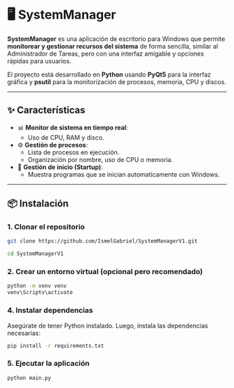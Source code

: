 # 🖥️ SystemManager

**SystemManager** es una aplicación de escritorio para Windows que permite **monitorear y gestionar recursos del sistema** de forma sencilla, similar al Administrador de Tareas, pero con una interfaz amigable y opciones rápidas para usuarios.  

El proyecto está desarrollado en **Python** usando **PyQt5** para la interfaz gráfica y **psutil** para la monitorización de procesos, memoria, CPU y discos.

---

## ✨ Características

- 📊 **Monitor de sistema en tiempo real**:
  - Uso de CPU, RAM y disco.
- ⚙️ **Gestión de procesos**:
  - Lista de procesos en ejecución.
  - Organización por nombre, uso de CPU o memoria.
- 🚀 **Gestión de inicio (Startup)**:
  - Muestra programas que se inician automaticamente con Windows.

---

## 📦 Instalación

### 1. Clonar el repositorio
```bash
git clone https://github.com/IsmelGabriel/SystemManagerV1.git

cd SystemManagerV1
```

### 2. Crear un entorno virtual (opcional pero recomendado)
```bash
python -m venv venv
venv\Scripts\activate
```

### 4. Instalar dependencias
Asegúrate de tener Python instalado. Luego, instala las dependencias necesarias:
```bash
pip install -r requirements.txt
```

### 5. Ejecutar la aplicación
```bash
python main.py
```
